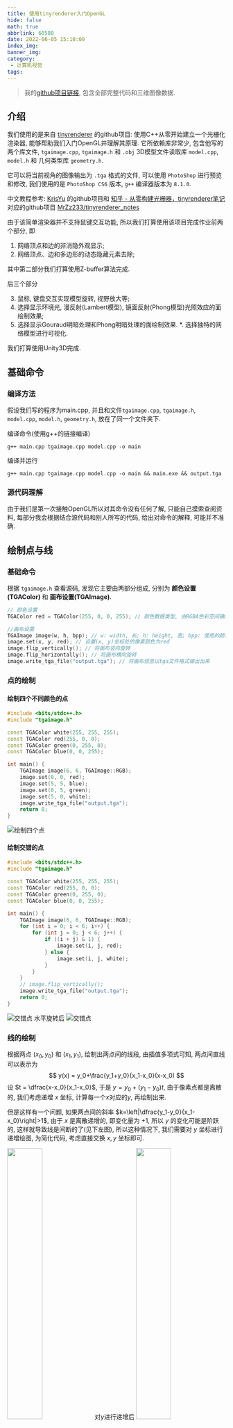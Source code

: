 ```yaml
---
title: 使用tinyrenderer入门OpenGL
hide: false
math: true
abbrlink: 60580
date: 2022-06-05 15:10:09
index_img:
banner_img:
category:
 - 计算机视觉
tags:
---
```


> 我的[github项目链接](https://github.com/wty-yy/3d-Graphics-tinyrenderer-note), 包含全部完整代码和三维图像数据.

## 介绍
我们使用的是来自 [tinyrenderer](https://github.com/ssloy/tinyrenderer) 的github项目: 使用C++从零开始建立一个光栅化渲染器, 能够帮助我们入门OpenGL并理解其原理. 它所依赖库非常少, 包含他写的两个库文件,  `tgaimage.cpp`, `tgaimage.h` 和 `.obj` 3D模型文件读取库 `model.cpp`, `model.h` 和 几何类型库 `geometry.h`.

它可以将当前视角的图像输出为 `.tga` 格式的文件, 可以使用 `PhotoShop` 进行预览和修改, 我们使用的是 `PhotoShop CS6` 版本, `g++` 编译器版本为 `8.1.0`.

中文教程参考: [KrisYu](https://github.com/KrisYu/tinyrender) 的github项目和 [知乎 - 从零构建光栅器，tinyrenderer笔记](https://zhuanlan.zhihu.com/p/399056546) 对应的github项目 [MrZz233/tinyrenderer_notes](https://github.com/MrZz233/tinyrenderer_notes)

由于该简单渲染器并不支持鼠键交互功能, 所以我们打算使用该项目完成作业前两个部分, 即

1. 网络顶点和边的非消隐外观显示;
2. 网络顶点、边和多边形的动态隐藏元素去除;

其中第二部分我们打算使用Z-buffer算法完成.

后三个部分

3. 鼠标, 键盘交互实现模型旋转, 视野放大等;
4. 选择显示环境光, 漫反射(Lambert模型), 镜面反射(Phong模型)光照效应的面绘制效果;
5. 选择显示Gouraud明暗处理和Phong明暗处理的面绘制效果.
*. 选择独特的网络模型进行可视化.

我们打算使用Unity3D完成.

## 基础命令

### 编译方法

假设我们写的程序为main.cpp, 并且和文件`tgaimage.cpp`, `tgaimage.h`, `model.cpp`, `model.h`, `geometry.h`, 放在了同一个文件夹下.

编译命令(使用g++的链接编译)
```shell
g++ main.cpp tgaimage.cpp model.cpp -o main
```

编译并运行
```shell
g++ main.cpp tgaimage.cpp model.cpp -o main && main.exe && output.tga
```

### 源代码理解

由于我们是第一次接触OpenGL所以对其命令没有任何了解, 只能自己摸索查阅资料, 每部分我会根据结合源代码和别人所写的代码, 给出对命令的解释, 可能并不准确.

## 绘制点与线

### 基础命令
根据 `tgaimage.h` 查看源码, 发现它主要由两部分组成, 分别为 **颜色设置(TGAColor)** 和 **画布设置(TGAImage)**.
```c++
// 颜色设置
TGAColor red = TGAColor(255, 0, 0, 255); // 颜色数据类型, 由RGBA色彩空间确定, 其中RGB是我们熟知的三原色, A为透明度.

//画布设置
TGAImage image(w, h, bpp); // w: width, 长; h: height, 宽; bpp: 使用的颜色参数, 这里有三个配置选项, TGAImage::RGRAYSCALE, TGAImage::RGB, TGAImage::RGBA, 如果没有理解错应该分别是: 灰度, RGB三原色, RGBA色彩空间, 它们的参数值分别为1, 3, 4, 根据这个参数, 可以确定画布的色域.
image.set(x, y, red); // 设置(x, y)坐标处的像素颜色为red
image.flip_vertically(); // 将画布竖向旋转
image.flip_horizontally(); // 将画布横向旋转
image.write_tga_file("output.tga"); // 将画布信息以tga文件格式输出出来
```

### 点的绘制

#### 绘制四个不同颜色的点

```c++
#include <bits/stdc++.h>
#include "tgaimage.h"

const TGAColor white(255, 255, 255);
const TGAColor red(255, 0, 0);
const TGAColor green(0, 255, 0);
const TGAColor blue(0, 0, 255);

int main() {
    TGAImage image(6, 6, TGAImage::RGB);
    image.set(0, 0, red);
    image.set(5, 5, blue);
    image.set(0, 5, green);
    image.set(5, 0, white);
    image.write_tga_file("output.tga");
    return 0;
}
```
![绘制四个点](https://s1.ax1x.com/2022/06/05/XdX0eI.png)

#### 绘制交错的点

```c++
#include <bits/stdc++.h>
#include "tgaimage.h"

const TGAColor white(255, 255, 255);
const TGAColor red(255, 0, 0);
const TGAColor green(0, 255, 0);
const TGAColor blue(0, 0, 255);

int main() {
    TGAImage image(6, 6, TGAImage::RGB);
    for (int i = 0; i < 6; i++) {
        for (int j = 0; j < 6; j++) {
            if ((i + j) & 1) {
                image.set(i, j, red);
            } else {
                image.set(i, j, white);
            }
        }
    }
    // image.flip_vertically();
    image.write_tga_file("output.tga");
    return 0;
}
```


![交错点](https://s1.ax1x.com/2022/06/05/XdXOX9.png) 水平旋转后
![交错点](https://s1.ax1x.com/2022/06/05/XdXDTP.png)

### 线的绘制

根据两点 $(x_0,y_0)$ 和 $(x_1,y_1)$, 绘制出两点间的线段, 由插值多项式可知, 两点间直线可以表示为
$$
y(x) = y_0+\frac{y_1+y_0}{x_1-x_0}(x-x_0)
$$
设 $t = \dfrac{x-x_0}{x_1-x_0}$, 于是 $y = y_0 + (y_1-y_0)t$, 由于像素点都是离散的, 我们考虑递增 $x$ 坐标, 计算每一个$x$对应的$y$, 再绘制出来.

但是这样有一个问题, 如果两点间的斜率 $k=\left|\dfrac{y_1-y_0}{x_1-x_0}\right|>1$, 由于 $x$ 是离散递增的, 即变化量为 $+1$, 所以 $y$ 的变化可能是阶跃的, 这样就导致线是间断的了(见下左图), 所以这种情况下, 我们需要对 $y$ 坐标进行递增绘图, 为简化代码, 考虑直接交换 $x, y$ 坐标即可.

<img src="https://s1.ax1x.com/2022/06/05/XdXsFf.png" width="40%">对$y$进行递增后
<img src="https://s1.ax1x.com/2022/06/05/XdXBwt.png" width="40%">

```c++
#include <bits/stdc++.h>
#include "tgaimage.h"

const double eps = 1e-5;
const TGAColor white(255, 255, 255);
const TGAColor red(255, 0, 0);
const TGAColor green(0, 255, 0);
const TGAColor blue(0, 0, 255);

void line(int x0, int y0, int x1, int y1, TGAColor color, TGAImage &image) {
    bool fg = false;
    if (1.0 * std::abs(y1-y0) / std::abs(x1-x0) > 1) {  // 如果斜率>1, 则根据y轴递增绘制线段, 否则线段不连续, 直接交换x,y轴, 并用fg记录下来
        std::swap(x0, y0);
        std::swap(x1, y1);
        fg = true;
    }
    if (x0 > x1) {  // 保证(x0, y0)在(x1, y1)的左侧
        std::swap(x0, x1);
        std::swap(y0, y1);
    }
    for (int x = x0; x <= x1; x++) {
        double t = 1.0 * (x - x0) / (x1 - x0);
        int y = t * y1 + (1-t) * y0;
        if (!fg) image.set(x, y, color);
        else image.set(y, x, color);  // 反转了x,y轴
    }
}

int main() {
    TGAImage image(100, 100, TGAImage::RGB);
    line(0, 1, 99, 20, white, image);
    line(99, 21, 0, 40, red, image);
    line(99, 21, 90, 99, blue, image);
    line(99, 21, 0, 99, green, image);
    image.write_tga_file("output.tga");
    return 0;
}
```

![绘制线](https://s1.ax1x.com/2022/06/05/XdXyY8.png)

## 绘制线框模型

> 我们使用了[github - tinyrenderer
](https://github.com/ssloy/tinyrenderer/tree/master/obj) 项目中所提供的免费模型.

我们知道 `.obj` 文件一种3D模型文件格式, 这里我们先将其打开, 并绘制出线框模型.

### obj文件格式
这里打开第一个非洲人脸模型的数据(省略号省略过多的类似信息)
```
v -0.000581696 -0.734665 -0.623267
v 0.000283538 -1 0.286843
v -0.117277 -0.973564 0.306907
...
# 1258 vertices

vt  0.532 0.923 0.000
vt  0.535 0.917 0.000
vt  0.542 0.923 0.000
...
# 1339 texture vertices

vn  0.001 0.482 -0.876
vn  -0.001 0.661 0.751
vn  0.136 0.595 0.792
...
# 1258 vertex normals

g head
s 1
f 24/1/24 25/2/25 26/3/26
f 24/1/24 26/3/26 23/4/23
f 28/5/28 29/6/29 30/7/30
...
# 2492 faces
```

我们先研究 `v` 和 `f` 开头的信息.

- `v` 后面的三个坐标分别为该顶点的 `x,y,z` 坐标, 其中 $x, y, z\in[-1, 1]\cap\mathbb{R}$, 每一行就代表一个顶点的全部信息.

- `f 24/1/24 25/2/25 26/3/26` 表示一个模型的三角面, 一个三角面由三个顶点构成. 一个面由**三组**信息构成, 每组信息的一个数据表示顶点的序号, 这个例子表示: 该面由序号 $24, 25,26$ 三个顶点组成这里的顶点顺序由 `v` 的读入顺序确定.


### obj文件读取方式

我们在和主函数相同的目录创建名为 `obj` 的文件夹用于存放 `.obj` 文件, 并在和主函数相同的目录中新加入三个头文件 `geometry.h`, `model.h`, `model.cpp`, 第一个用于存储几何数据, 如三维和二维中一个点的相关数据, 类名称分别为 `Vec3` 和 `Vec2`, 其源代码如下, 我们加入了对其的解释

```c++
template <class t> struct Vec3 {
	union {
		struct {t x, y, z;};  // 顶点的三维坐标
		struct { t ivert, iuv, inorm; };
		t raw[3];
	};
	Vec3() : x(0), y(0), z(0) {}  // 默认初始化为原点
	Vec3(t _x, t _y, t _z) : x(_x),y(_y),z(_z) {}
	inline Vec3<t> operator ^(const Vec3<t> &v) const { return Vec3<t>(y*v.z-z*v.y, z*v.x-x*v.z, x*v.y-y*v.x); }  // 向量外积
	inline Vec3<t> operator +(const Vec3<t> &v) const { return Vec3<t>(x+v.x, y+v.y, z+v.z); }  // 向量相加
	inline Vec3<t> operator -(const Vec3<t> &v) const { return Vec3<t>(x-v.x, y-v.y, z-v.z); }  // 向量相减
	inline Vec3<t> operator *(float f)          const { return Vec3<t>(x*f, y*f, z*f); }  // 向量伸缩f倍
	inline t       operator *(const Vec3<t> &v) const { return x*v.x + y*v.y + z*v.z; }  // 向量内积
	float norm () const { return std::sqrt(x*x+y*y+z*z); }  // 模长
	Vec3<t> & normalize(t l=1) { *this = (*this)*(l/norm()); return *this; }  // 单位方向
	template <class > friend std::ostream& operator<<(std::ostream& s, Vec3<t>& v);  // 重载输出格式
};
typedef Vec3<float> Vec3f;  // 浮点形式的坐标
typedef Vec3<int>   Vec3i;  // 整点形式的坐标
```

第二个和第三个用于读取文件, 我们从 `Model` 类来看

```c++
class Model {
private:
	std::vector<Vec3f> verts_;  // 顶点数组
	std::vector<std::vector<int> > faces_;  // 面数组
public:
	Model(const char *filename);  // 构造函数(文件位置)
	~Model();  // 析构函数
	int nverts();  // 返回顶点个数
	int nfaces();  // 返回面的个数
	Vec3f vert(int i);  // 返回verts_[i]
	std::vector<int> face(int idx);  // 返回faces_[idx]
};
```

`Model` 类给出了一个模型所有的数据, vert是vertex的缩写, 即顶点; face是三角面.

- 私有变量的动态数组 `verts_, faces_` 分别存储该模型的顶点和面的数据, 其中 `verts_` 是一维动态数组, 而 `faces_` 是二维动态数组(因为其中要存储三个顶点的数据).

- 函数 `nverts(), nfaces()` 能够返回当前模型所拥有的的顶点数和面数, 对应于私有变量动态数组 `verts_, faces_` 的大小, 即返回 `verts_.size(), faces_.size()`.

- 函数 `vert(int i), face(int idx)` 分别用于访问私有数组 `verts_, faces_` 中的元素, 即返回 `verts_[i], faces_[idx]`.

下面代码给出了如何使用 `Model.h` 来读取文件和显示线框图.

```c++
#include <bits/stdc++.h>
#include "tgaimage.h"   // tga画图库
#include "model.h"      // 模型库, 实现模型读取
#include "geometry.h"   // 几何库, 定义顶点数据Vec2和Vec3

const TGAColor white(255, 255, 255);

const int width = 800;
const int height = 800;

int main() {
    Model *model = new Model("obj/african_head.obj");  // 读取模型
    // Model *model = new Model("obj/monster.obj");
    // Model *model = new Model("obj/.obj");
    TGAImage image(width, width, TGAImage::RGB);  // 创建画布
    for (int i = 0; i < model->nfaces(); i++) {
        std::vector<int> face = model->face(i);
        for (int j = 0; j < 3; j++) {
            // 取出三角面中相邻的两个顶点
            Vec3f v0 = model->vert(face[j]);
            Vec3f v1 = model->vert(face[(j+1)%3]);
            // 做拉伸变换从 (-1, -1)->(0, 0), (1, 1)->(width, height)
            int x0 = (v0.x+1) * width / 2;
            int x1 = (v1.x+1) * width / 2;
            int y0 = (v0.y+1) * height / 2;
            int y1 = (v1.y+1) * height / 2;
            line(x0, y0, x1, y1, white, image);
        }
    }
    image.write_tga_file("output.tga");  // line函数和上文相同
    delete model;
    return 0;
}
```
该视角为沿z正轴方向投影图.

<img src="https://s1.ax1x.com/2022/06/05/XdXRyj.png" width="50%">

<img src="https://s1.ax1x.com/2022/06/05/XdX4wq.png" width="50%"> 

<img src="https://s1.ax1x.com/2022/06/05/XdX2lQ.png" width="50%">

## 平面着色

我们已经会绘三角形面了, 接下来研究如何对三角形进行染色, 使我们的图片更加好看, 有立体感.

不难想到, 填充三角形内部可以绘制一条条横线段完成, 每一条横线左端点为三角形的左边的边界, 右端点为右边的边界, 我们先对y轴坐标排序, 然后对每个x计算左端点和右端点坐标即可.

假设三角形三个坐标为 $(x_i,x_i)_{i=0}^{2}$ 且 $x_0 <x_1<x_2$. 我们可以把当前扫到的 $y$ 轴坐标视为一条扫描线, 从下至上扫过去, 每次对扫描线上三角形内部点进行填充.

- 扫描线的左端点计算比较容易, 根据 $x_l=x_0+\dfrac{y-y_0}{y_2-y_0}(x_2-x_0)$ 即可得出.

- 右端点需要确定当前的扫描线有没有经过中间的顶点, 假设当前右端点在线段 $(x_1,y_1), (x_t,y_t)$ 上, 则 $x_r = x_1+\dfrac{y-y_1}{y_t-y_1}(x_t-x_1)$, 初始时 $(x_t,y_t) = (x_0,y_0)$, 当扫描线 $y\geqslant y_1$ 时, $(x_t,y_t) = (x_1,y_1)$.

```c++
#include <bits/stdc++.h>
#include "tgaimage.h"   // tga画图库
#include "model.h"      // 模型库, 实现模型读取
#include "geometry.h"   // 几何库, 定义顶点数据Vec2和Vec3

const double eps = 1e-5;
const TGAColor white(255, 255, 255);
const TGAColor red(255, 0, 0);
const TGAColor green(0, 255, 0);
const TGAColor blue(0, 0, 255);

void line(Vec2i v0, Vec2i v1, TGAColor color, TGAImage &image) {
    bool fg = false;
    if (1.0 * std::abs(v1.y-v0.y) / std::abs(v1.x-v0.x) > 1) {  // 如果斜率>1, 则根据y轴递增绘制线段, 否则线段不连续, 直接交换x,y轴, 并用fg记录下来
        std::swap(v0.x, v0.y);
        std::swap(v1.x, v1.y);
        fg = true;
    }
    if (v0.x > v1.x) {  // 保证(x0, y0)在(x1, y1)的左侧
        std::swap(v0, v1);
    }
    for (int x = v0.x; x <= v1.x; x++) {
        double t = 1.0 * (x - v0.x) / (v1.x - v0.x);
        int y = t * v1.y + (1-t) * v0.y;
        if (!fg) image.set(x, y, color);
        else image.set(y, x, color);  // 反转了x,y轴
    }
}

void fill(Vec2i v0, Vec2i v1, Vec2i v2, TGAColor color, TGAImage &image, bool outline=false) {
    if (v0.y == v1.y && v0.y == v2.y) return;  // 如果y轴相等则无法填充颜色
    // 简单冒泡排序, 使得 v0.y < v1.y < v2.y
    if (v0.y > v1.y) std::swap(v0, v1);
    if (v0.y > v2.y) std::swap(v0, v2);
    if (v1.y > v2.y) std::swap(v1, v2);
    Vec2i vt = v0;  // 存储当前(x1,y1)连接的顶点
    for (int y = v0.y; y <= v2.y; y++) {
        int l = v0.x + 1.0 * (y - v0.y) / (v2.y - v0.y) * (v2.x - v0.x);
        if (y > v1.y || v0.y == v1.y) vt = v2;  // 扫过中间点时或v0和v1的y坐标相同时, 交换(x1,y1)连接的顶点, 避免除以0导致程序错误
        int r = v1.x + 1.0 * (y - v1.y) / (vt.y - v1.y) * (vt.x - v1.x);
        if (l > r) std::swap(l, r);
        for (int x = l; x <= r; x++) image.set(x, y, color);
    }
    if (outline) {  // 绘制轮廓线
        line(v0, v1, red, image);
        line(v0, v2, red, image);
        line(v1, v2, red, image);
    }
}

int main() {
    TGAImage image(100, 100, TGAImage::RGB);
    Vec2i v0 = Vec2i(0, 0), v1 = Vec2i(50, 30), v2 = Vec2i(20, 50);
    fill(v0, v1, v2, white, image, true);
    v0 = Vec2i(30, 50), v1 = Vec2i(80, 40), v2 = Vec2i(50, 90);
    fill(v0, v1, v2, blue, image, true);
    v0 = Vec2i(99, 0), v1 = Vec2i(80, 10), v2 = Vec2i(90, 90);
    fill(v0, v1, v2, green, image, true);
    v0 = Vec2i(0, 99), v1 = Vec2i(20, 80), v2 = Vec2i(5, 50);
    fill(v0, v1, v2, blue, image, false);
    image.write_tga_file("output.tga");
    return 0;
}
```

<img src="https://s1.ax1x.com/2022/06/05/XdXhmn.png" width="50%">

我们接下来根据光照角度决定的光强, 对人脸绘制阴影, 以体现出其立体感, 这种方法称为Gouraud着色.

具体方法是, 先通过三角形的三个点, 计算出正面的法向量 $\boldsymbol{n}$, 给定光照的方向 $\boldsymbol{l}$, 利用内积即可计算出光照强度 $\boldsymbol{n}\cdot\boldsymbol{l}$.

```c++
// Gouraud着色
void draw(Vec3f light, Model *model, TGAImage &image, std::string filename) {
    for (int i = 0; i < model->nfaces(); i++) {
        std::vector<int> face = model->face(i);
        std::vector<Vec2i> screen(3);   // 存储图像坐标
        std::vector<Vec3f> world(3);    // 存储世界坐标
        for (int j = 0; j < 3; j++) {
            Vec3f tmp = model->vert(face[j]);
            screen[j].x = (tmp.x + 1) * width / 2;
            screen[j].y = (tmp.y + 1) * height / 2;
            world[j] = tmp;
        }
        // 外积计算三角面的单位法向量
        Vec3f n = ((world[2] - world[0]) ^ (world[1] - world[0])).normalize();
        double intensity = n * light;  // 内积计算光强
        if (intensity > 0) {  // 光强<0, 不进行绘制, 即背面裁剪
            uint8_t c = 255 * intensity;
            fill(screen[0], screen[1], screen[2], TGAColor(c, c, c), image);
        }
    }
    image.write_tga_file(filename);
}

int main() {
    Model *model = new Model("obj/african_head.obj");
    // Model *model = new Model("obj/monster.obj");
    TGAImage image(width, height, TGAImage::RGB);
    draw(Vec3f(0, 0, -1), model, image, "output.tga");
    delete model;
    return 0;
}
```

垂直光照<img src="https://s1.ax1x.com/2022/06/05/XdXWOs.png" width="40%">
<img src="https://s1.ax1x.com/2022/06/05/XdXTYT.png" width="40%">

斜照射<img src="https://s1.ax1x.com/2022/06/05/XdX5T0.png" width="40%">
<img src="https://s1.ax1x.com/2022/06/05/XdXokV.png" width="40%">

其实该光照算法有明显的问题, 当法向量和入射光线夹角大于 $\dfrac{\pi}{2}$ 时, 即外积为负数, 我们是不会进行绘制阴影的, 这就导致有很多暗色地方没有三角形面填充.

而且, 模型的嘴部由于有**内腔**的存在, 所以导致内部渲染将外部渲染覆盖掉了, 下面我们将用Z-buffer算法对其进行改进.

## Z-buffer 算法

<img src="https://s1.ax1x.com/2022/06/05/XdX6fS.jpg" width="40%">

这张图很好的揭示了, 如何处理内腔, 当视线上有两个面同时存在时, 我们只需要将视线最前方的图像显示出来即可.

### 质心坐标

首先我们需要引入质心坐标这个概念, 对于一个 $\triangle ABC$, 设点 $P$ 为其内点

<img src="https://s1.ax1x.com/2022/06/05/XdXgSg.jpg" width="40%">

则向量 $\overrightarrow{AP}$ 一定能表示为 $\overrightarrow{AB}, \overrightarrow{AC}$ 的线性组合, 即
$$
\overrightarrow{AP} = u\overrightarrow{AB}+v\overrightarrow{AC} \quad(u+v<1, u>0, v>0)\tag{1}
$$

我们做一点变形可得

$$
\overrightarrow{OP} = (1-u-v)\overrightarrow{OA}+u\overrightarrow{OB}+v\overrightarrow{OC} = \left[\begin{matrix}1-u-v&u&v\end{matrix}\right]\left[\begin{matrix}\overrightarrow{OA}\\\overrightarrow{OB}\\\overrightarrow{OC}\end{matrix}\right]
$$

我们称 $(1-u-v, u, v)$ 为点 $P$ 对于 $\triangle ABC$ 的**质心坐标**

于是可以得出以下结论:

> 点 $P$ 在 $ABC$ 的内部, 当且仅当, $P$ 对于 $\triangle ABC$ 的质心坐标的每一维分量均大于 $0$.

接下来考虑给出点 $A,B,C,P$ 的坐标, 如何计算点 $P$ 对于 $\triangle ABC$ 的质心坐标. 由 $(1)$ 式可知

$$
\begin{aligned}
&\ u\overrightarrow{AB}+v\overrightarrow{AC}+\overrightarrow{PA}=0\ 
\Rightarrow \begin{cases}
\left[\begin{matrix}u&v&1\end{matrix}\right]\left[\begin{matrix}\overrightarrow{AB}_x\\\overrightarrow{AC}_x\\\overrightarrow{PA}_x\end{matrix}\right]=0\\
\ \\
\left[\begin{matrix}u&v&1\end{matrix}\right]\left[\begin{matrix}\overrightarrow{AB}_y\\\overrightarrow{AC}_y\\\overrightarrow{PA}_y\end{matrix}\right]=0\\
\end{cases}\tag{2}\\
\Rightarrow&\ k\left[\begin{matrix}u&v&1\end{matrix}\right] = (\overrightarrow{AB}_x, \overrightarrow{AC}_x, \overrightarrow{PA}_x)\times(\overrightarrow{AB}_y, \overrightarrow{AC}_y, \overrightarrow{PA}_y) =:(a,b,c)
\end{aligned}
$$
最后一个等号原因: 通过 $(2)$ 式可以看出 $[u\quad v\quad 1]$ 正是右边两个向量的外积方向上. 所以

$$
u = \frac{a}{c},\quad v = \frac{b}{c}
$$

且当 $ABC$ 三点共线时 $c=0$.

计算质心坐标的代码如下

```c++
//计算重心相对坐标, 返回(1-u-v, u, v)
Vec3f barycentric(Vec3f A, Vec3f B, Vec3f C, Vec3f P) {
    Vec3f v[2];
    v[0] = Vec3f(B.x - A.x, C.x - A.x, A.x - P.x);
    v[1] = Vec3f(B.y - A.y, C.y - A.y, A.y - P.y);
    Vec3f u = v[0] ^ v[1];
    // 当ABC三点共线时, u.z=0, 无法绘制返回(-1,1,1)
    if (std::abs(u.z) < eps) return Vec3f(-1, 1, 1);
    return Vec3f(1-(u.x+u.y)/u.z, u.x/u.z, u.y/u.z);
}
```

所以又有一种填充三角形的方法, 先将三角形用外接矩形框住, 然后枚举矩形中的每一个点, 如果该点在三角形内部则进行绘制, 否则不绘制.

### Z-buffer算法

思路非常简单, 将每个像素到光源的最短距离计算出来, 然后对于同一个像素位置, 取最短距离的点进行绘制即可.

我们利用质心坐标可以很容易计算出每个像素的距离, 公式如下

$$
\overrightarrow{OP}_z = (1-u-v)\overrightarrow{OA}_z+u\overrightarrow{OB}_z+v\overrightarrow{OC}_z
$$

我们先初始化一个和画布相同大小的数组 `zbuffer`, 用于储存当前每个像素点的到光源终点的最大距离(也就是更原理光源起点了), 初始值为最小值, 绘制的时候判断是否距离更大, 然后用较大值进行覆盖即可.

```c++
#include <bits/stdc++.h>
#include "tgaimage.h"   // tga画图库
#include "model.h"      // 模型库, 实现模型读取
#include "geometry.h"   // 几何库, 定义顶点数据Vec2和Vec3
#define vd std::vector<double>
#define vdd std::vector<vd>

const double eps = 1e-5;
const TGAColor white(255, 255, 255);
const TGAColor red(255, 0, 0);
const TGAColor green(0, 255, 0);
const TGAColor blue(0, 0, 255);

const int width = 800;
const int height = 800;
Vec3f light;  // 光源位置

//计算重心相对坐标, 返回(1-u-v, u, v)
Vec3f barycentric(Vec3f A, Vec3f B, Vec3f C, Vec3f P) {
    Vec3f v[2];
    v[0] = Vec3f(B.x - A.x, C.x - A.x, A.x - P.x);
    v[1] = Vec3f(B.y - A.y, C.y - A.y, A.y - P.y);
    Vec3f u = v[0] ^ v[1];
    // 当ABC三点共线时, u.z=0, 无法绘制返回(-1,1,1)
    if (std::abs(u.z) < eps) return Vec3f(-1, 1, 1);
    return Vec3f(1-(u.x+u.y)/u.z, u.x/u.z, u.y/u.z);
}

// 将世界坐标转为图像坐标
Vec3f world2screen(Vec3f v) {
    return Vec3f((int)((v.x + 1) * width / 2), (int)((v.y + 1) * height / 2), v.z);
}

void fill(std::vector<Vec3f> &pts, vdd &zbuffer, TGAColor color, TGAImage &image) {
    Vec2f boxmin(width-1, height-1), boxmax(0, 0);
    for (int i = 0; i < 3; i++) {
        boxmin.x = std::min(boxmin.x, pts[i].x);
        boxmax.x = std::max(boxmax.x, pts[i].x);
        boxmin.y = std::min(boxmin.y, pts[i].y);
        boxmax.y = std::max(boxmax.y, pts[i].y);
    }
    for (int x = boxmin.x; x <= boxmax.x; x++) {
        for (int y = boxmin.y; y <= boxmax.y; y++) {
            Vec3f P(x, y, 0);
            Vec3f bc = barycentric(pts[0], pts[1], pts[2], P);
            if (bc.x < 0 || bc.y < 0 || bc.z < 0) continue;
            P.z = pts[0].z * bc.x + pts[1].z * bc.y + pts[2].z * bc.z;
            // 计算到光源的距离
            double dis = (world2screen(light) - P).norm();
            if (zbuffer[P.x][P.y] < dis) {  // 当前点远离光源终点, 更接近光源
                zbuffer[P.x][P.y] = dis;
                image.set(P.x, P.y, color);
            }
        }
    }
}

void draw(vdd &zbuffer, Model *model, TGAImage &image, std::string filename) {
    for (int i = 0; i < model->nfaces(); i++) {
        std::vector<int> face = model->face(i);
        std::vector<Vec3f> screen(3);   // 存储图像坐标
        std::vector<Vec3f> world(3);    // 存储世界坐标
        for (int j = 0; j < 3; j++) {
            Vec3f tmp = model->vert(face[j]);
            screen[j] = world2screen(tmp);
            world[j] = tmp;
        }
        // 外积计算三角面的单位法向量
        Vec3f n = ((world[2] - world[0]) ^ (world[1] - world[0])).normalize();
        double intensity = n * light;  // 内积计算光强
        if (intensity < 0) continue;  // 光强<0, 不进行绘制, 即背面裁剪
        uint8_t c = 255 * intensity;
        fill(screen, zbuffer, TGAColor(c, c, c), image);
    }
    image.write_tga_file(filename);
}

int main() {
    Model *model = new Model("obj/african_head.obj");
    // Model *model = new Model("obj/monster.obj");
    TGAImage image(width, height, TGAImage::RGB);
    vdd zbuffer(width, vd(height, -1e30));
    light = Vec3f(0, 0, -1);
    // light = Vec3f(-1, 0, -1).normalize();
    draw(zbuffer, model, image, "output.tga");
    delete model;
    return 0;
}
```

垂直光照
<img src="https://s1.ax1x.com/2022/06/05/XdX7fU.png" width="40%">
<img src="https://s1.ax1x.com/2022/06/05/XdXL6J.png" width="40%">

斜光照
<img src="https://s1.ax1x.com/2022/06/05/XdXbpF.png" width="40%">
<img src="https://s1.ax1x.com/2022/06/05/XdXql4.png" width="40%">
